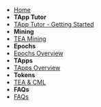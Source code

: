 - [Home](/)
- **TApp Tutor**
- [TApp Tutor - Getting Started](_tapp-tutor/get_started.md)
- **Mining**
- [TEA Mining](_mining/TEA-Mining.md)
- **Epochs**
- [Epochs Overview](_epochs/Epochs.md)
- **TApps**
- [TApps Overview](_tapps/TApps.md)
- **Tokens**
- [TEA & CML](_token/Where-to-buy-TEA-token-and-CML.md)
- **FAQs**
- [FAQs](_faq/FAQ.md)




